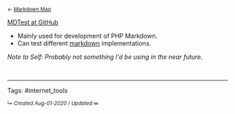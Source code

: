 <small>← [Markdown Map](../zk-public/-markdown)</small>

[MDTest at GitHub](https://github.com/michelf/mdtest/) 

- Mainly used for development of PHP Markdown.
- Can test different [markdown](../zk-public/-markdown) implementations.

*Note to Self: Probably not something I'd be using in the near future.*


<br>


---

Tags: #internet_tools 

<small>↳ <i>Created Aug-01-2020 / Updated ∞ </i></small>